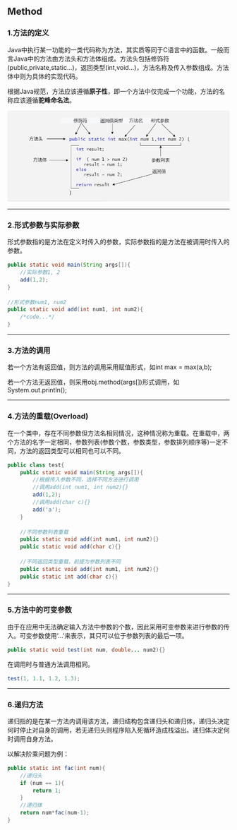 ## Method

### 1.方法的定义

Java中执行某一功能的一类代码称为方法，其实质等同于C语言中的函数。一般而言Java中的方法由方法头和方法体组成。方法头包括修饰符(public,private,static...)，返回类型(int,void...)，方法名称及传入参数组成。方法体中则为具体的实现代码。

根据Java规范，方法应该遵循**原子性**，即一个方法中仅完成一个功能，方法的名称应该遵循**驼峰命名法**。

![img](assets/D53C92B3-9643-4871-8A72-33D491299653.jpg)

---

### 2.形式参数与实际参数

形式参数指的是方法在定义时传入的参数，实际参数指的是方法在被调用时传入的参数。

```java
public static void main(String args[]){
    //实际参数1, 2
    add(1,2);
}

//形式参数num1, num2
public static void add(int num1, int num2){
    /*code...*/
}
```

---

### 3.方法的调用

若一个方法有返回值，则方法的调用采用赋值形式，如int max = max(a,b);

若一个方法无返回值，则采用obj.method(args[])形式调用，如System.out.println();

---

### 4.方法的重载(Overload)

在一个类中，存在不同参数但方法名相同情况，这种情况称为重载。在重载中，两个方法的名字一定相同，参数列表(参数个数，参数类型，参数排列顺序等)一定不同，方法的返回类型可以相同也可以不同。

```java
public class test{
    public static void main(String args[]){
    	//根据传入参数不同，选择不同方法进行调用
        //调用add(int num1, int num2){}
        add(1,2);
        //调用add(char c){}
        add('a');
    }
    
    //不同参数列表重载
    public static void add(int num1, int num2){}
    public static void add(char c){}
    
    //不同返回类型重载，前提为参数列表不同
    public static void add(int num1, int num2){}
    public static int add(char c){}
}
```

---

### 5.方法中的可变参数

由于在应用中无法确定输入方法中参数的个数，因此采用可变参数来进行参数的传入。可变参数使用‘...’来表示，其只可以位于参数列表的最后一项。

```java
public static void test(int num, double... num2){}
```

在调用时与普通方法调用相同。

```java
test(1, 1.1, 1.2, 1.3);
```

---

### 6.递归方法

递归指的是在某一方法内调用该方法，递归结构包含递归头和递归体，递归头决定何时停止对自身的调用，若无递归头则程序陷入死循环造成栈溢出。递归体决定何时调用自身方法。

以解决阶乘问题为例：

```java
public static int fac(int num){
    //递归头
    if (num == 1){
        return 1;
    }
    //递归体
    return num*fac(num-1);
}
```
